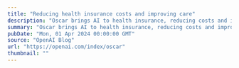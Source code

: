 ```yaml
---
title: "Reducing health insurance costs and improving care"
description: "Oscar brings AI to health insurance, reducing costs and improving patient care."
summary: "Oscar brings AI to health insurance, reducing costs and improving patient care."
pubDate: "Mon, 01 Apr 2024 00:00:00 GMT"
source: "OpenAI Blog"
url: "https://openai.com/index/oscar"
thumbnail: ""
---
```


